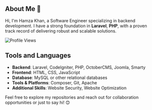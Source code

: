 ## About Me 👋

Hi, I'm Hamza Khan, a Software Engineer specializing in backend development. I have a strong foundation in **Laravel**, **PHP**, with a proven track record of delivering robust and scalable solutions.

![Profile Views](https://komarev.com/ghpvc/?username=hamza-ain-uddin-khan&color=blueviolet)

## Tools and Languages

- **Backend**: Laravel, CodeIgniter, PHP, OctoberCMS, Joomla, Smarty
- **Frontend**: HTML, CSS, JavaScript
- **Database**: MySQL or other relational databases
- **Tools & Platforms**: Composer, Git, Apache
- **Additional Skills**: Website Security, Website Optimization


Feel free to explore my repositories and reach out for collaboration opportunities or just to say hi! 😊
